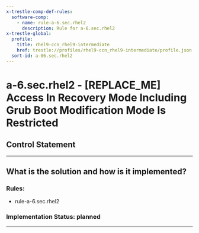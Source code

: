 ```yaml
---
x-trestle-comp-def-rules:
  software-comp:
    - name: rule-a-6.sec.rhel2
      description: Rule for a-6.sec.rhel2
x-trestle-global:
  profile:
    title: rhel9-ccn_rhel9-intermediate
    href: trestle://profiles/rhel9-ccn_rhel9-intermediate/profile.json
  sort-id: a-06.sec.rhel2
---
```


# a-6.sec.rhel2 - \[REPLACE_ME\] Access In Recovery Mode Including Grub Boot Modification Mode Is Restricted

## Control Statement

______________________________________________________________________

## What is the solution and how is it implemented?

<!-- For implementation status enter one of: implemented, partial, planned, alternative, not-applicable -->

<!-- Note that the list of rules under ### Rules: is read-only and changes will not be captured after assembly to JSON -->

<!-- Add control implementation description here for control: a-6.sec.rhel2 -->

### Rules:

  - rule-a-6.sec.rhel2

### Implementation Status: planned

______________________________________________________________________
